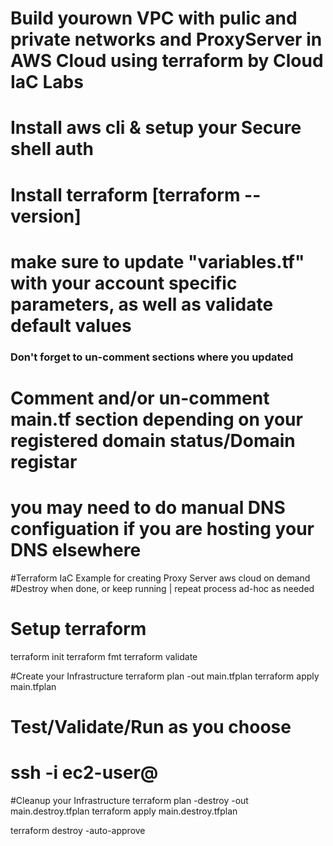 
# Build yourown VPC with pulic and private networks and ProxyServer in AWS Cloud using terraform by Cloud IaC Labs


# Install aws cli & setup your Secure shell auth
# Install terraform [terraform --version]


# make sure to update "variables.tf" with your account specific parameters, as well as validate default values #
### Don't forget to un-comment sections where you updated ###


# Comment and/or un-comment main.tf section depending on your registered domain status/Domain registar #
# you may need to do manual DNS configuation if  you are hosting your DNS elsewhere #


#Terraform IaC Example for creating Proxy Server aws cloud on demand
#Destroy when done, or keep running | repeat process ad-hoc as needed



# Setup terraform
terraform init
terraform fmt
terraform validate


#Create your Infrastructure
terraform plan -out main.tfplan
terraform apply main.tfplan


# Test/Validate/Run as you choose
# ssh -i <Key> ec2-user@<IP>


#Cleanup your Infrastructure
terraform plan -destroy -out main.destroy.tfplan
terraform apply main.destroy.tfplan


terraform destroy -auto-approve
